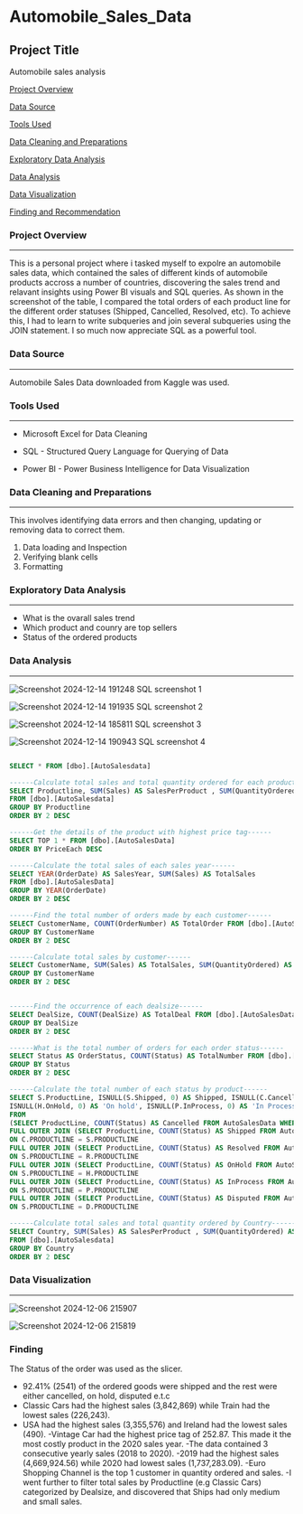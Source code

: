 # Automobile_Sales_Data


## Project Title
Automobile sales analysis 
 
[Project Overview](#project-overview)

[Data Source](#data-source)

[Tools Used](#tools-used)

[Data Cleaning and Preparations](#data-cleaning-and-preparations)

[Exploratory Data Analysis](#exploratory-data-analysis)

[Data Analysis](#data-analysis)

[Data Visualization](#data-visualization)

[Finding and Recommendation](#finding-and-recommendation)




### Project Overview
---
This is a personal project where i tasked myself to expolre an automobile sales data, which contained the sales of different kinds of automobile products accross a number of countries, discovering the sales trend and relavant insights using Power BI visuals and SQL queries. As shown in the screenshot of the table, I compared the total orders of each product line for the different order statuses (Shipped, Cancelled, Resolved, etc). To achieve this, I had to learn to write subqueries and join several subqueries using the JOIN statement. I so much now appreciate SQL as a powerful tool.  

### Data Source
---
Automobile Sales Data downloaded from Kaggle was used.

### Tools Used
---
- Microsoft Excel for Data Cleaning
     
- SQL - Structured Query Language for Querying of Data

- Power BI - Power Business Intelligence for Data Visualization 

### Data Cleaning and Preparations
---
This involves identifying data errors and then changing, updating or removing data to correct them.
1. Data loading and Inspection
2. Verifying blank cells
3. Formatting

### Exploratory Data Analysis
---
- What is the ovarall sales trend
- Which product and counry are top sellers
- Status of the ordered products
  

### Data Analysis
---

![Screenshot 2024-12-14 191248](https://github.com/user-attachments/assets/03c7b178-3e38-4d0e-8a64-0c9f49bc3562)
SQL screenshot 1

![Screenshot 2024-12-14 191935](https://github.com/user-attachments/assets/337c6fa1-9437-43d8-b523-3d3506d19bdf)
SQL screenshot 2

![Screenshot 2024-12-14 185811](https://github.com/user-attachments/assets/cb450528-9876-4a39-8fd6-3d90cd95ce8a)
SQL screenshot 3

![Screenshot 2024-12-14 190943](https://github.com/user-attachments/assets/97486a13-b8c0-4818-959b-d23f0e1672f1)
SQL screenshot 4


```SQL

SELECT * FROM [dbo].[AutoSalesdata]

------Calculate total sales and total quantity ordered for each product------
SELECT Productline, SUM(Sales) AS SalesPerProduct , SUM(QuantityOrdered) AS QuantityPerProduct
FROM [dbo].[AutoSalesdata]
GROUP BY Productline
ORDER BY 2 DESC

------Get the details of the product with highest price tag------
SELECT TOP 1 * FROM [dbo].[AutoSalesData]
ORDER BY PriceEach DESC

------Calculate the total sales of each sales year------
SELECT YEAR(OrderDate) AS SalesYear, SUM(Sales) AS TotalSales
FROM [dbo].[AutoSalesData]
GROUP BY YEAR(OrderDate)
ORDER BY 2 DESC

------Find the total number of orders made by each customer------
SELECT CustomerName, COUNT(OrderNumber) AS TotalOrder FROM [dbo].[AutoSalesData]
GROUP BY CustomerName
ORDER BY 2 DESC

------Calculate total sales by customer------
SELECT CustomerName, SUM(Sales) AS TotalSales, SUM(QuantityOrdered) AS TotalQuantity FROM [dbo].[AutoSalesData]
GROUP BY CustomerName
ORDER BY 2 DESC


------Find the occurrence of each dealsize------
SELECT DealSize, COUNT(DealSize) AS TotalDeal FROM [dbo].[AutoSalesData]
GROUP BY DealSize
ORDER BY 2 DESC

------What is the total number of orders for each order status------
SELECT Status AS OrderStatus, COUNT(Status) AS TotalNumber FROM [dbo].[AutoSalesData]
GROUP BY Status
ORDER BY 2 DESC

------Calculate the total number of each status by product------
SELECT S.ProductLine, ISNULL(S.Shipped, 0) AS Shipped, ISNULL(C.Cancelled, 0) AS Cancelled, ISNULL(R.Resolved, 0) AS Resolved, 
ISNULL(H.OnHold, 0) AS 'On hold', ISNULL(P.InProcess, 0) AS 'In Process', ISNULL(D.Disputed, 0) AS 'Disputed'
FROM 
(SELECT ProductLine, COUNT(Status) AS Cancelled FROM AutoSalesData WHERE Status='Cancelled' GROUP BY ProductLine) AS C
FULL OUTER JOIN (SELECT ProductLine, COUNT(Status) AS Shipped FROM AutoSalesData WHERE Status='Shipped' GROUP BY ProductLine) AS S
ON C.PRODUCTLINE = S.PRODUCTLINE
FULL OUTER JOIN (SELECT ProductLine, COUNT(Status) AS Resolved FROM AutoSalesData WHERE Status='Resolved' GROUP BY ProductLine) AS R
ON S.PRODUCTLINE = R.PRODUCTLINE
FULL OUTER JOIN (SELECT ProductLine, COUNT(Status) AS OnHold FROM AutoSalesData WHERE Status='On Hold' GROUP BY ProductLine) AS H
ON S.PRODUCTLINE = H.PRODUCTLINE
FULL OUTER JOIN (SELECT ProductLine, COUNT(Status) AS InProcess FROM AutoSalesData WHERE Status='In Process' GROUP BY ProductLine) AS P
ON S.PRODUCTLINE = P.PRODUCTLINE
FULL OUTER JOIN (SELECT ProductLine, COUNT(Status) AS Disputed FROM AutoSalesData WHERE Status='Disputed' GROUP BY ProductLine) AS D
ON S.PRODUCTLINE = D.PRODUCTLINE

------Calculate total sales and total quantity ordered by Country------
SELECT Country, SUM(Sales) AS SalesPerProduct , SUM(QuantityOrdered) AS QuantityPerCountry
FROM [dbo].[AutoSalesdata]
GROUP BY Country
ORDER BY 2 DESC

```

### Data Visualization
---

![Screenshot 2024-12-06 215907](https://github.com/user-attachments/assets/3fa25c8b-0c96-498c-8462-292259b85582)

![Screenshot 2024-12-06 215819](https://github.com/user-attachments/assets/c77daa2a-e0ad-4ed2-aa59-ed259f485563)


### Finding 
The Status of the order was used as the slicer.
- 92.41% (2541) of the ordered goods were shipped and the rest were either cancelled, on hold, disputed e.t.c
- Classic Cars had the highest sales (3,842,869) while Train had the lowest sales (226,243).
- USA had the highest sales (3,355,576) and Ireland had the lowest sales (490).
-Vintage Car had the highest price tag of 252.87. This made it the most costly product in the 2020 sales year.
-⁠The data contained 3 consecutive yearly sales (2018 to 2020).⁠
-⁠2019 had the highest sales (4,669,924.56) while 2020 had lowest sales (1,737,283.09).
-⁠Euro Shopping Channel is the top 1 customer in quantity ordered and sales.
-I went further to filter total sales by Productline (e.g Classic Cars) categorized by Dealsize, and discovered that Ships had only medium and small sales.
